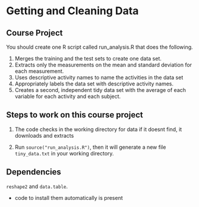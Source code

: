 # Getting and Cleaning Data

## Course Project

You should create one R script called run_analysis.R that does the following.

1. Merges the training and the test sets to create one data set.
2. Extracts only the measurements on the mean and standard deviation for each measurement.
3. Uses descriptive activity names to name the activities in the data set
4. Appropriately labels the data set with descriptive activity names.
5. Creates a second, independent tidy data set with the average of each variable for each activity and each subject.

## Steps to work on this course project

1. The code checks in the working directory for data if it doesnt find, it downloads and extracts

2. Run ```source("run_analysis.R")```, then it will generate a new file ```tiny_data.txt``` in your working directory.

## Dependencies

 ```reshape2``` and ```data.table```. 
-  code to install them automatically is present